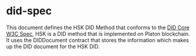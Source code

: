 # did-spec

This document defines the HSK DID Method that conforms to the [DID Core W3C Spec](https://www.w3.org/TR/did-core), HSK is a DID method that is implemented on Platon blockchain. 
It uses the DIDDocument contract that stores the information which makes up the DID document for the HSK DID. 

